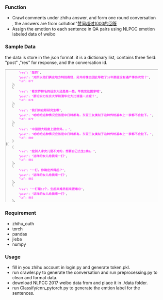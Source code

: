 ### Function

- Crawl comments under zhihu answer, and form one round conversation , the answers are from collution"[赞同超过1000的回答](**https://www.zhihu.com/collection/19928423**)
- Assign the emotion to each sentence in QA pairs using NLPCC emotion labeled data of weibo 

### Sample Data

the data is store in the json format. it is a dictionary list, contains three field: "post" ,"res" for response, and the conversation id.

<img src="./img/1.png">

### Requirement

- zhihu_outh
- torch
- pandas
- jieba
- numpy

### Usage

- fill in you zhihu account in login.py and generate token.pkl.
- run crawler.py to generate the conversation and run preprocessing.py to clean and format data.
- download NLPCC 2017 weibo data from and place it in ./data  folder.
- run Classify/cnn_pytorch.py to generate the emtion label for the sentences.
